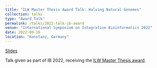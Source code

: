 ```yaml
---
title: "ILW Master Thesis Award Talk: Halving Natural Genomes"
collection: talks
type: "Award Talk"
permalink: /talks/2022-talk-ib-award
venue: "International Symposium on Integrative Bioinformatics 2022"
date: 2022-09-16
location: "Konstanz, Germany"
---
```


[Slides](https://leobkmer.github.io/files/2022-talk-ib-award.pdf)

Talk given as part of IB 2022, receiving the [ILW Master Thesis award](https://fb-ilw.gi.de/weiteres/ilw-foerderpreis).
